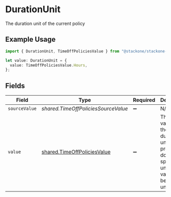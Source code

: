 # DurationUnit

The duration unit of the current policy

## Example Usage

```typescript
import { DurationUnit, TimeOffPoliciesValue } from "@stackone/stackone-client-ts/sdk/models/shared";

let value: DurationUnit = {
  value: TimeOffPoliciesValue.Hours,
};
```

## Fields

| Field                                                                                                                 | Type                                                                                                                  | Required                                                                                                              | Description                                                                                                           | Example                                                                                                               |
| --------------------------------------------------------------------------------------------------------------------- | --------------------------------------------------------------------------------------------------------------------- | --------------------------------------------------------------------------------------------------------------------- | --------------------------------------------------------------------------------------------------------------------- | --------------------------------------------------------------------------------------------------------------------- |
| `sourceValue`                                                                                                         | *shared.TimeOffPoliciesSourceValue*                                                                                   | :heavy_minus_sign:                                                                                                    | N/A                                                                                                                   |                                                                                                                       |
| `value`                                                                                                               | [shared.TimeOffPoliciesValue](../../../sdk/models/shared/timeoffpoliciesvalue.md)                                     | :heavy_minus_sign:                                                                                                    | The unified value for the duration unit. If the provider does not specify this unit, the value will be set to unknown | hours                                                                                                                 |
